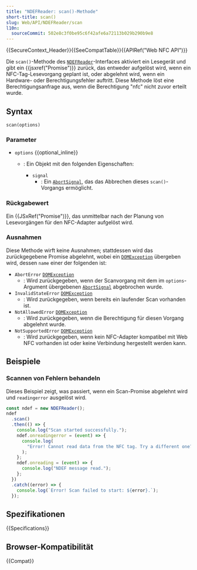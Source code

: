 ```yaml
---
title: "NDEFReader: scan()-Methode"
short-title: scan()
slug: Web/API/NDEFReader/scan
l10n:
  sourceCommit: 502e8c3f0be95c6f42afe6a72113b029b290b9e8
---
```


{{SecureContext_Header}}{{SeeCompatTable}}{{APIRef("Web NFC API")}}

Die `scan()`-Methode des [`NDEFReader`](/de/docs/Web/API/NDEFReader)-Interfaces aktiviert ein Lesegerät und gibt ein {{jsxref("Promise")}} zurück, das entweder aufgelöst wird, wenn ein NFC-Tag-Lesevorgang geplant ist, oder abgelehnt wird, wenn ein Hardware- oder Berechtigungsfehler auftritt. Diese Methode löst eine Berechtigungsanfrage aus, wenn die Berechtigung "nfc" nicht zuvor erteilt wurde.

## Syntax

```js-nolint
scan(options)
```

### Parameter

- `options` {{optional_inline}}

  - : Ein Objekt mit den folgenden Eigenschaften:

    - `signal`
      - : Ein [`AbortSignal`](/de/docs/Web/API/AbortSignal), das das Abbrechen dieses `scan()`-Vorgangs ermöglicht.

### Rückgabewert

Ein {{JSxRef("Promise")}}, das unmittelbar nach
der Planung von Lesevorgängen für den NFC-Adapter aufgelöst wird.

### Ausnahmen

Diese Methode wirft keine Ausnahmen; stattdessen wird das zurückgegebene Promise abgelehnt,
wobei ein [`DOMException`](/de/docs/Web/API/DOMException) übergeben wird, dessen `name` einer der folgenden ist:

- `AbortError` [`DOMException`](/de/docs/Web/API/DOMException)
  - : Wird zurückgegeben, wenn der Scanvorgang mit dem im `options`-Argument übergebenen [`AbortSignal`](/de/docs/Web/API/AbortSignal) abgebrochen wurde.
- `InvalidStateError` [`DOMException`](/de/docs/Web/API/DOMException)
  - : Wird zurückgegeben, wenn bereits ein laufender Scan vorhanden ist.
- `NotAllowedError` [`DOMException`](/de/docs/Web/API/DOMException)
  - : Wird zurückgegeben, wenn die Berechtigung für diesen Vorgang abgelehnt wurde.
- `NotSupportedError` [`DOMException`](/de/docs/Web/API/DOMException)
  - : Wird zurückgegeben, wenn kein NFC-Adapter kompatibel mit Web NFC vorhanden ist oder keine Verbindung hergestellt werden kann.

## Beispiele

### Scannen von Fehlern behandeln

Dieses Beispiel zeigt, was passiert, wenn ein Scan-Promise abgelehnt wird und `readingerror` ausgelöst wird.

```js
const ndef = new NDEFReader();
ndef
  .scan()
  .then(() => {
    console.log("Scan started successfully.");
    ndef.onreadingerror = (event) => {
      console.log(
        "Error! Cannot read data from the NFC tag. Try a different one?",
      );
    };
    ndef.onreading = (event) => {
      console.log("NDEF message read.");
    };
  })
  .catch((error) => {
    console.log(`Error! Scan failed to start: ${error}.`);
  });
```

## Spezifikationen

{{Specifications}}

## Browser-Kompatibilität

{{Compat}}
